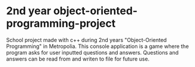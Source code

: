 # 2nd year object-oriented-programming-project

School project made with c++ during 2nd years "Object-Oriented Programming" in Metropolia. This console application is a game where the program asks for user inputted questions and answers. Questions and answers can be read from and writen to file for future use.